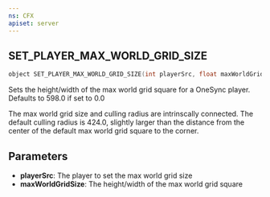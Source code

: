 ```yaml
---
ns: CFX
apiset: server
---
```

## SET_PLAYER_MAX_WORLD_GRID_SIZE

```c
object SET_PLAYER_MAX_WORLD_GRID_SIZE(int playerSrc, float maxWorldGridSize);
```

Sets the height/width of the max world grid square for a OneSync player. Defaults to 598.0 if set to 0.0

The max world grid size and culling radius are intrinscally connected. The default culling radius is 424.0, slightly larger than the distance from the center of the default max world grid square to the corner. 

## Parameters
* **playerSrc**: The player to set the max world grid size
* **maxWorldGridSize**: The height/width of the max world grid square